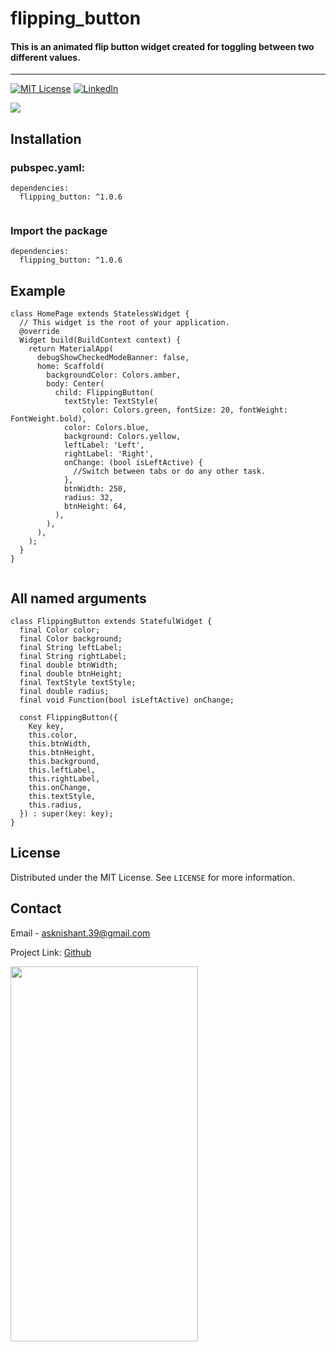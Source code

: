 # flipping_button

#### This is an animated flip button widget created for toggling between two different values.
*  *  *  *  *

[![MIT License][license-shield]][license-url]
[![LinkedIn][linkedin-shield]][linkedin-url]

<img src = "https://raw.github.com/asknishant/flipping_button/blob/master/Capture.PNG" align = "center"></img>

## Installation
### pubspec.yaml:

```
dependencies:
  flipping_button: ^1.0.6
 
```
### Import the package
```
dependencies:
  flipping_button: ^1.0.6
```


## Example

```
class HomePage extends StatelessWidget {
  // This widget is the root of your application.
  @override
  Widget build(BuildContext context) {
    return MaterialApp(
      debugShowCheckedModeBanner: false,
      home: Scaffold(
        backgroundColor: Colors.amber,
        body: Center(
          child: FlippingButton(
            textStyle: TextStyle(
                color: Colors.green, fontSize: 20, fontWeight: FontWeight.bold),
            color: Colors.blue,
            background: Colors.yellow,
            leftLabel: 'Left',
            rightLabel: 'Right',
            onChange: (bool isLeftActive) {
              //Switch between tabs or do any other task.
            },
            btnWidth: 250,
            radius: 32,
            btnHeight: 64,
          ),
        ),
      ),
    );
  }
}
 
```
## All named arguments
```
class FlippingButton extends StatefulWidget {
  final Color color;
  final Color background;
  final String leftLabel;
  final String rightLabel;
  final double btnWidth;
  final double btnHeight;
  final TextStyle textStyle;
  final double radius;
  final void Function(bool isLeftActive) onChange;

  const FlippingButton({
    Key key,
    this.color,
    this.btnWidth,
    this.btnHeight,
    this.background,
    this.leftLabel,
    this.rightLabel,
    this.onChange,
    this.textStyle,
    this.radius,
  }) : super(key: key);  
}
```



<!-- LICENSE -->
## License

Distributed under the MIT License. See `LICENSE` for more information.


<!-- CONTACT -->
## Contact
Email - asknishant.39@gmail.com

Project Link: [Github](https://github.com/asknishant/Flipping_button/tree/master)

<img src="https://raw.github.com/asknishant/flipping_button/blob/master/GIF.gif" width="300" height="600" />


[license-shield]: https://img.shields.io/github/license/othneildrew/Best-README-Template.svg?style=flat-square
[license-url]: https://github.com/asknishant/Flipping_button/blob/master/LICENSE
[linkedin-shield]: https://img.shields.io/badge/-LinkedIn-black.svg?style=flat-square&logo=linkedin&colorB=555
[linkedin-url]: https://www.linkedin.com/in/nishant-kumar-6a2460166/
